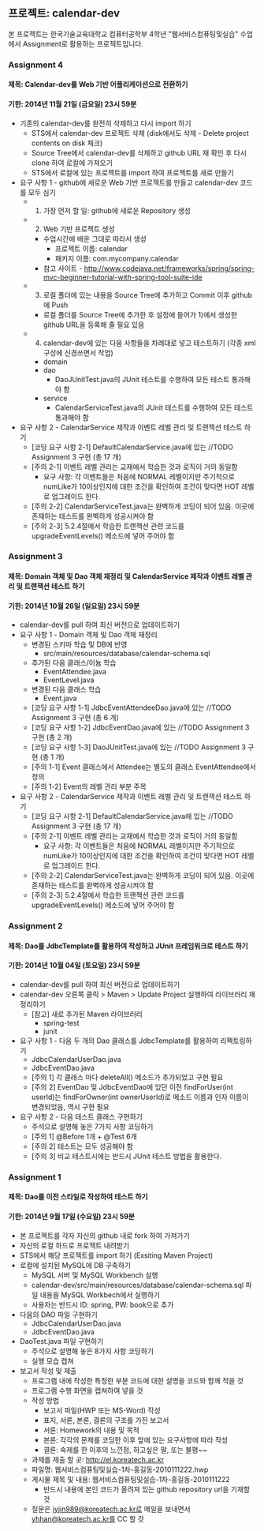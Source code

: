 ## 프로젝트: calendar-dev
본 프로젝트는 한국기술교육대학교 컴퓨터공학부 4학년 "웹서비스컴퓨팅및실습" 수업에서 Assignment로 활용하는 프로젝트입니다. 

### Assignment 4
#### 제목: Calendar-dev를 Web 기반 어플리케이션으로 전환하기
#### 기한: 2014년 11월 21일 (금요일) 23시 59분 
- 기존의 calendar-dev를 완전히 삭제하고 다시 import 하기
  - STS에서 calendar-dev 프로젝트 삭제 (disk에서도 삭제 - Delete project contents on disk 체크)
  - Source Tree에서 calendar-dev를 삭제하고 github URL 재 확인 후 다시 clone 하여 로컬에 가져오기
  - STS에서 로컬에 있는 프로젝트를 import 하여 프로젝트를 새로 만들기
- 요구 사항 1 - github에 새로운 Web 기반 프로젝트를 만들고 calendar-dev 코드를 모두 심기
  - 1) 가장 먼저 할 일: github에 새로운 Repository 생성
  - 2) Web 기반 프로젝트 생성
    - 수업시간에 배운 그대로 따라서 생성
      - 프로젝트 이름: calendar
      - 패키지 이름: com.mycompany.calendar
    - 참고 사이트 - http://www.codejava.net/frameworks/spring/spring-mvc-beginner-tutorial-with-spring-tool-suite-ide
  - 3) 로컬 폴더에 있는 내용을 Source Tree에 추가하고 Commit 이후 github에 Push
    - 로컬 폴더를 Source Tree에 추가한 후 설정에 들어가 1)에서 생성한 github URL을 등록해 줄 필요 있음  
  - 4) calendar-dev에 있는 다음 사항들을 차례대로 넣고 테스트하기 (각종 xml 구성에 신경쓰면서 작업)  
    - domain
    - dao
      - DaoJUnitTest.java의 JUnit 테스트를 수행하여 모든 테스트 통과해야 함
    - service
      - CalendarServiceTest.java의 JUnit 테스트를 수행하여 모든 테스트 통과해야 함
- 요구 사항 2 - CalendarService 제작과 이벤트 레벨 관리 및 트랜잭션 테스트 하기
  - [코딩 요구 사항 2-1] DefaultCalendarService.java에 있는 //TODO Assignment 3 구현 (총 17 개)
  - [주의 2-1] 이벤트 레벨 관리는 교재에서 학습한 것과 로직이 거의 동일함
    - 요구 사항: 각 이벤트들은 처음에 NORMAL 레벨이지만 주기적으로 numLike가 10이상인지에 대한 조건을 확인하여 조건이 맞다면 HOT 레벨로 업그레이드 한다. 
  - [주의 2-2] CalendarServiceTest.java는 완벽하게 코딩이 되어 있음. 이곳에 존재하는 테스트를 완벽하게 성공시켜야 함
  - [주의 2-3] 5.2.4절에서 학습한 트랜잭션 관련 코드를 upgradeEventLevels() 메소드에 넣어 주어야 함
  
### Assignment 3
#### 제목: Domain 객체 및 Dao 객체 재정리 및 CalendarService 제작과 이벤트 레벨 관리 및 트랜잭션 테스트 하기
#### 기한: 2014년 10월 26일 (일요일) 23시 59분 
- calendar-dev를 pull 하여 최신 버전으로 업데이트하기
- 요구 사항 1 - Domain 객체 및 Dao 객체 재정리
  - 변경된 스키마 학습 및 DB에 반영
    - src/main/resources/database/calendar-schema.sql
  - 추가된 다음 클래스/이늄 학습 
    - EventAttendee.java
    - EventLevel.java
  - 변경된 다음 클래스 학습
    - Event.java
  - [코딩 요구 사항 1-1] JdbcEventAttendeeDao.java에 있는 //TODO Assignment 3 구현 (총 6 개)
  - [코딩 요구 사항 1-2] JdbcEventDao.java에 있는 //TODO Assignment 3 구현 (총 2 개)
  - [코딩 요구 사항 1-3] DaoJUnitTest.java에 있는 //TODO Assignment 3 구현 (총 1 개)
  - [주의 1-1] Event 클래스에서 Attendee는 별도의 클래스 EventAttendee에서 정의 
  - [주의 1-2] Event의 레벨 관리 부분 주목
- 요구 사항 2 - CalendarService 제작과 이벤트 레벨 관리 및 트랜잭션 테스트 하기
  - [코딩 요구 사항 2-1] DefaultCalendarService.java에 있는 //TODO Assignment 3 구현 (총 17 개)
  - [주의 2-1] 이벤트 레벨 관리는 교재에서 학습한 것과 로직이 거의 동일함
    - 요구 사항: 각 이벤트들은 처음에 NORMAL 레벨이지만 주기적으로 numLike가 10이상인지에 대한 조건을 확인하여 조건이 맞다면 HOT 레벨로 업그레이드 한다. 
  - [주의 2-2] CalendarServiceTest.java는 완벽하게 코딩이 되어 있음. 이곳에 존재하는 테스트를 완벽하게 성공시켜야 함
  - [주의 2-3] 5.2.4절에서 학습한 트랜잭션 관련 코드를 upgradeEventLevels() 메소드에 넣어 주어야 함
  
  
### Assignment 2
#### 제목: Dao를 JdbcTemplate를 활용하여 작성하고 JUnit 프레임워크로 테스트 하기
#### 기한: 2014년 10월 04일 (토요일) 23시 59분 
- calendar-dev를 pull 하여 최신 버전으로 업데이트하기
- calendar-dev 오른쪽 클릭 > Maven > Update Project 실행하여 라이브러리 재정리하기
  - [참고] 새로 추가된 Maven 라이브러리
    - spring-test
    - junit
- 요구 사항 1 - 다음 두 개의 Dao 클래스를 JdbcTemplate를 활용하여 리펙토링하기
  - JdbcCalendarUserDao.java
  - JdbcEventDao.java
  - [주의 1] 각 클래스 마다 deleteAll() 메소드가 추가되었고 구현 필요
  - [주의 2] EventDao 및 JdbcEventDao에 있던 이전 findForUser(int userId)는 findForOwner(int ownerUserId)로 메소드 이름과 인자 이름이 변경되었음, 역시 구현 필요
- 요구 사항 2 - 다음 테스트 클래스 구현하기 
  - 주석으로 설명해 놓은 7가지 사항 코딩하기 
  - [주의 1] @Before 1개 + @Test 6개
  - [주의 2] 테스트는 모두 성공해야 함
  - [주의 3] 비교 테스트시에는 반드시 JUnit 테스트 방법을 활용한다.
  

### Assignment 1
#### 제목: Dao를 이전 스타일로 작성하여 테스트 하기
#### 기한: 2014년 9월 17일 (수요일) 23시 59분 
- 본 프로젝트를 각자 자신의 github 내로 fork 하여 가져가기
- 자신의 로컬 하드로 프로젝트 내려받기 
- STS에서 해당 프로젝트를 import 하기 (Exsiting Maven Project)
- 로컬에 설치된 MySQL에 DB 구축하기
  - MySQL 서버 및 MySQL Workbench 실행
  - calendar-dev/src/main/resources/database/calendar-schema.sql 파일 내용을 MySQL Workbech에서 실행하기
  - 사용자는 반드시 ID: spring, PW: book으로 추가
- 다음의 DAO 파일 구현하기
  - JdbcCalendarUserDao.java
  - JdbcEventDao.java
- DaoTest.java 파일 구현하기
  - 주석으로 설명해 놓은 8가지 사항 코딩하기
  - 실행 모습 캡쳐
- 보고서 작성 및 제출
  - 프로그램 내에 작성한 특정한 부분 코드에 대한 설명을 코드와 함께 적을 것
  - 프로그램 수행 화면을 캡쳐하여 넣을 것
  - 작성 방법
    - 보고서 파일(HWP 또는 MS-Word) 작성
    - 표지, 서론, 본론, 결론의 구조를 가진 보고서
    - 서론: Homework의 내용 및 목적
    - 본론: 각각의 문제를 코딩한 이후 앞에 있는 요구사항에 따라 작성
    - 결론: 숙제를 한 이후의 느낀점, 하고싶은 말, 또는 불평~~
  - 과제를 제출 할 곳: http://el.koreatech.ac.kr 
  - 파일명: 웹서비스컴퓨팅및실습-1차-홍길동-2010111222.hwp
  - 게시물 제목 및 내용: 웹서비스컴퓨팅및실습-1차-홍길동-2010111222
    - 반드시 내용에 본인 코드가 올려져 있는 github repository url을 기재할 것
  - 질문은 jyjin989@koreatech.ac.kr로 메일을 보내면서 yhhan@koreatech.ac.kr를 CC 할 것


